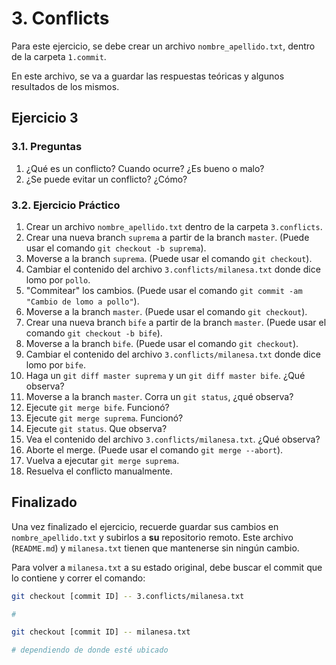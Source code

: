 # 3. Conflicts

Para este ejercicio, se debe crear un archivo `nombre_apellido.txt`, dentro de la carpeta `1.commit`.

En este archivo, se va a guardar las respuestas teóricas y algunos resultados de los mismos.

## Ejercicio 3

### 3.1. Preguntas

1. ¿Qué es un conflicto? Cuando ocurre? ¿Es bueno o malo?
2. ¿Se puede evitar un conflicto? ¿Cómo?

### 3.2. Ejercicio Práctico

1. Crear un archivo `nombre_apellido.txt` dentro de la carpeta `3.conflicts`.
2. Crear una nueva branch `suprema` a partir de la branch `master`. (Puede usar el comando `git checkout -b suprema`).
3. Moverse a la branch `suprema`. (Puede usar el comando `git checkout`).
4. Cambiar el contenido del archivo `3.conflicts/milanesa.txt` donde dice lomo por `pollo`.
5. "Commitear" los cambios. (Puede usar el comando `git commit -am "Cambio de lomo a pollo"`).
6. Moverse a la branch `master`. (Puede usar el comando `git checkout`).
7. Crear una nueva branch `bife` a partir de la branch `master`. (Puede usar el comando `git checkout -b bife`).
8. Moverse a la branch `bife`. (Puede usar el comando `git checkout`).
9. Cambiar el contenido del archivo `3.conflicts/milanesa.txt` donde dice lomo por `bife`. 
10. Haga un `git diff master suprema` y un `git diff master bife`. ¿Qué observa? 
11. Moverse a la branch `master`. Corra un `git status`, ¿qué observa?
12. Ejecute `git merge bife`. Funcionó?
13. Ejecute `git merge suprema`. Funcionó?
14. Ejecute `git status`. Que observa?
15. Vea el contenido del archivo `3.conflicts/milanesa.txt`. ¿Qué observa?
16. Aborte el merge. (Puede usar el comando `git merge --abort`).
17. Vuelva a ejecutar `git merge suprema`.
18. Resuelva el conflicto manualmente.

## Finalizado

Una vez finalizado el ejercicio, recuerde guardar sus cambios en `nombre_apellido.txt` y subirlos a **su** repositorio remoto. Este archivo (`README.md`) y `milanesa.txt` tienen que mantenerse sin ningún cambio.

Para volver a `milanesa.txt` a su estado original, debe buscar el commit que lo contiene y correr el comando:
```bash
git checkout [commit ID] -- 3.conflicts/milanesa.txt

# 

git checkout [commit ID] -- milanesa.txt

# dependiendo de donde esté ubicado
```
